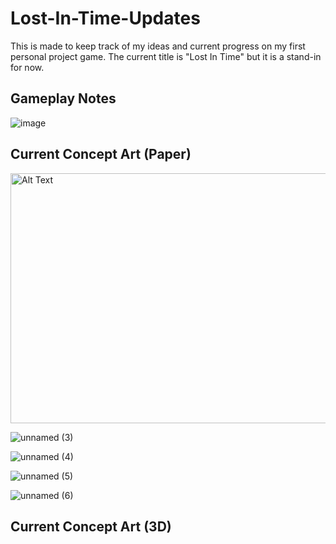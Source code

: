 # Lost-In-Time-Updates
This is made to keep track of my ideas and current progress on my first personal project game. The current title is "Lost In Time" but it is a stand-in for now.

## Gameplay Notes

![image](https://github.com/user-attachments/assets/09d780ba-7124-47d8-9bdb-94e4d8a55b2a)


## Current Concept Art (Paper)

<img src="https://github.com/user-attachments/assets/ef10c4a9-2a8e-45cf-a7ed-420e63d06247" alt="Alt Text" width="700" height="400">

![unnamed (3)](https://github.com/user-attachments/assets/ef10c4a9-2a8e-45cf-a7ed-420e63d06247)

![unnamed (4)](https://github.com/user-attachments/assets/94986dfa-e622-4124-a30b-9484c09e10ce)

![unnamed (5)](https://github.com/user-attachments/assets/01f3d990-6771-4077-bfb4-62266e21377a)

![unnamed (6)](https://github.com/user-attachments/assets/be560c3d-64e8-4519-a918-78701752efbc)


## Current Concept Art (3D)

